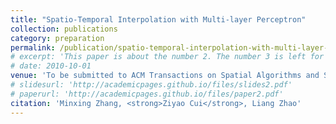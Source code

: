 ```yaml
---
title: "Spatio-Temporal Interpolation with Multi-layer Perceptron"
collection: publications
category: preparation
permalink: /publication/spatio-temporal-interpolation-with-multi-layer-perceptron
# excerpt: 'This paper is about the number 2. The number 3 is left for future work.'
# date: 2010-10-01
venue: 'To be submitted to ACM Transactions on Spatial Algorithms and Systems'
# slidesurl: 'http://academicpages.github.io/files/slides2.pdf'
# paperurl: 'http://academicpages.github.io/files/paper2.pdf'
citation: 'Minxing Zhang, <strong>Ziyao Cui</strong>, Liang Zhao'
---
```

